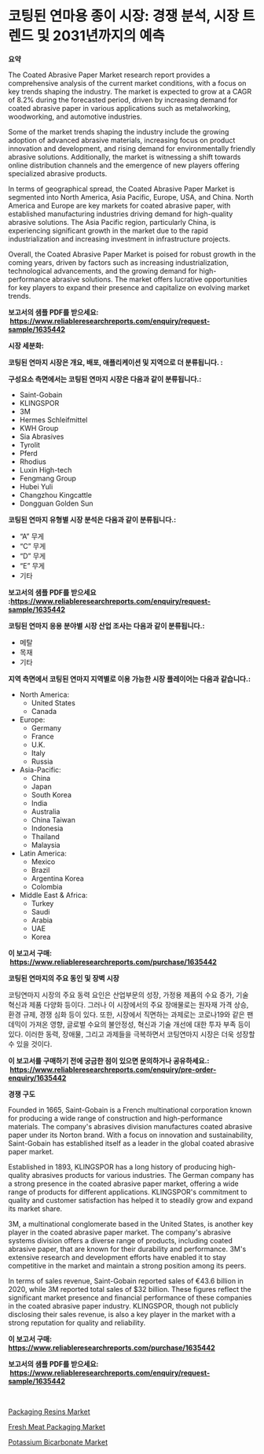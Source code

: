 <p><h1>코팅된 연마용 종이 시장: 경쟁 분석, 시장 트렌드 및 2031년까지의 예측</h1></p><p><strong>요약</strong></p>
<p><p>The Coated Abrasive Paper Market research report provides a comprehensive analysis of the current market conditions, with a focus on key trends shaping the industry. The market is expected to grow at a CAGR of 8.2% during the forecasted period, driven by increasing demand for coated abrasive paper in various applications such as metalworking, woodworking, and automotive industries.</p><p>Some of the market trends shaping the industry include the growing adoption of advanced abrasive materials, increasing focus on product innovation and development, and rising demand for environmentally friendly abrasive solutions. Additionally, the market is witnessing a shift towards online distribution channels and the emergence of new players offering specialized abrasive products.</p><p>In terms of geographical spread, the Coated Abrasive Paper Market is segmented into North America, Asia Pacific, Europe, USA, and China. North America and Europe are key markets for coated abrasive paper, with established manufacturing industries driving demand for high-quality abrasive solutions. The Asia Pacific region, particularly China, is experiencing significant growth in the market due to the rapid industrialization and increasing investment in infrastructure projects.</p><p>Overall, the Coated Abrasive Paper Market is poised for robust growth in the coming years, driven by factors such as increasing industrialization, technological advancements, and the growing demand for high-performance abrasive solutions. The market offers lucrative opportunities for key players to expand their presence and capitalize on evolving market trends.</p></p>
<p><strong>보고서의 샘플 PDF를 받으세요: &nbsp;<a href="https://www.reliableresearchreports.com/enquiry/request-sample/1635442">https://www.reliableresearchreports.com/enquiry/request-sample/1635442</a></strong></p>
<p><strong>시장 세분화:</strong></p>
<p><strong> 코팅된 연마지 시장은 개요, 배포, 애플리케이션 및 지역으로 더 분류됩니다. :</strong></p>
<p><strong>구성요소 측면에서는 코팅된 연마지 시장은 다음과 같이 분류됩니다.:</strong></p>
<p><ul><li>Saint-Gobain</li><li>KLINGSPOR</li><li>3M</li><li>Hermes Schleifmittel</li><li>KWH Group</li><li>Sia Abrasives</li><li>Tyrolit</li><li>Pferd</li><li>Rhodius</li><li>Luxin High-tech</li><li>Fengmang Group</li><li>Hubei Yuli</li><li>Changzhou Kingcattle</li><li>Dongguan Golden Sun</li></ul></p>
<p><strong> 코팅된 연마지 유형별 시장 분석은 다음과 같이 분류됩니다.:</strong></p>
<p><ul><li>“A” 무게</li><li>“C” 무게</li><li>“D” 무게</li><li>“E” 무게</li><li>기타</li></ul></p>
<p><strong>보고서의 샘플 PDF를 받으세요 :<a href="https://www.reliableresearchreports.com/enquiry/request-sample/1635442">https://www.reliableresearchreports.com/enquiry/request-sample/1635442</a></strong></p>
<p><strong> 코팅된 연마지 응용 분야별 시장 산업 조사는 다음과 같이 분류됩니다.:</strong></p>
<p><ul><li>메탈</li><li>목재</li><li>기타</li></ul></p>
<p><strong>지역 측면에서 코팅된 연마지 지역별로 이용 가능한 시장 플레이어는 다음과 같습니다.:</strong></p>
<p><ul>
    <li>
        North America:
        <ul>
            <li>United States</li>
            <li>Canada</li>
        </ul>
    </li>
    <li>
        Europe:
        <ul>
            <li>Germany</li>
            <li>France</li>
            <li>U.K.</li>
            <li>Italy</li>
            <li>Russia</li>
        </ul>
    </li>
    <li>
        Asia-Pacific:
        <ul>
            <li>China</li>
            <li>Japan</li>
            <li>South Korea</li>
            <li>India</li>
            <li>Australia</li>
            <li>China Taiwan</li>
            <li>Indonesia</li>
            <li>Thailand</li>
            <li>Malaysia</li>
        </ul>
    </li>
    <li>
        Latin America:
        <ul>
            <li>Mexico</li>
            <li>Brazil</li>
            <li>Argentina Korea</li>
            <li>Colombia</li>
        </ul>
    </li>
    <li>
        Middle East & Africa:
        <ul>
            <li>Turkey</li>
            <li>Saudi</li>
            <li>Arabia</li>
            <li>UAE</li>
            <li>Korea</li>
        </ul>
    </li>
    </ul></p>
<p><strong>이 보고서 구매: &nbsp;<a href="https://www.reliableresearchreports.com/purchase/1635442">https://www.reliableresearchreports.com/purchase/1635442</a></strong></p>
<p><strong>코팅된 연마지의 주요 동인 및 장벽 시장</strong></p>
<p><p>코팅연마지 시장의 주요 동력 요인은 산업부문의 성장, 가정용 제품의 수요 증가, 기술 혁신과 제품 다양화 등이다. 그러나 이 시장에서의 주요 장애물로는 원자재 가격 상승, 환경 규제, 경쟁 심화 등이 있다. 또한, 시장에서 직면하는 과제로는 코로나19와 같은 팬데믹이 가져온 영향, 글로벌 수요의 불안정성, 혁신과 기술 개선에 대한 투자 부족 등이 있다. 이러한 동력, 장애물, 그리고 과제들을 극복하면서 코팅연마지 시장은 더욱 성장할 수 있을 것이다.</p></p>
<p><strong>이 보고서를 구매하기 전에 궁금한 점이 있으면 문의하거나 공유하세요.: &nbsp;<a href="https://www.reliableresearchreports.com/enquiry/pre-order-enquiry/1635442">https://www.reliableresearchreports.com/enquiry/pre-order-enquiry/1635442</a></strong></p>
<p><strong>경쟁 구도</strong></p>
<p><p>Founded in 1665, Saint-Gobain is a French multinational corporation known for producing a wide range of construction and high-performance materials. The company's abrasives division manufactures coated abrasive paper under its Norton brand. With a focus on innovation and sustainability, Saint-Gobain has established itself as a leader in the global coated abrasive paper market.</p><p>Established in 1893, KLINGSPOR has a long history of producing high-quality abrasives products for various industries. The German company has a strong presence in the coated abrasive paper market, offering a wide range of products for different applications. KLINGSPOR's commitment to quality and customer satisfaction has helped it to steadily grow and expand its market share.</p><p>3M, a multinational conglomerate based in the United States, is another key player in the coated abrasive paper market. The company's abrasive systems division offers a diverse range of products, including coated abrasive paper, that are known for their durability and performance. 3M's extensive research and development efforts have enabled it to stay competitive in the market and maintain a strong position among its peers.</p><p>In terms of sales revenue, Saint-Gobain reported sales of €43.6 billion in 2020, while 3M reported total sales of $32 billion. These figures reflect the significant market presence and financial performance of these companies in the coated abrasive paper industry. KLINGSPOR, though not publicly disclosing their sales revenue, is also a key player in the market with a strong reputation for quality and reliability.</p></p>
<p><strong>이 보고서 구매: &nbsp; <a href="https://www.reliableresearchreports.com/purchase/1635442">https://www.reliableresearchreports.com/purchase/1635442</a></strong></p>
<p><strong>보고서의 샘플 PDF를 받으세요: &nbsp;<a href="https://www.reliableresearchreports.com/enquiry/request-sample/1635442">https://www.reliableresearchreports.com/enquiry/request-sample/1635442</a></strong><strong></strong></p>
<p>&nbsp;</p>
<p><p><a href="https://confirmed-shield-e13.notion.site/Packaging-Resins-Market-Offers-Provide-Insightful-Data-for-the-Time-Period-from-2024-to-2031-and-als-1b6c141f9c8e405497f8596e0f327fa0">Packaging Resins Market</a></p><p><a href="https://sore-arch-6db.notion.site/Fresh-Meat-Packaging-Market-with-the-goal-of-estimating-the-market-size-and-future-growth-potential--23355a6b64c64ed7a65530a7c02014fa">Fresh Meat Packaging Market</a></p><p><a href="https://funky-papaya-cf4.notion.site/Global-Potassium-Bicarbonate-Market-Size-and-Market-Trends-Insights-and-Projections-from-2024-to-20-23f39a7ecd8e44558d6da6e9464b1b2a">Potassium Bicarbonate Market</a></p></p>